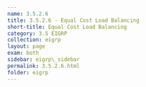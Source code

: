 ```yaml
---
name: 3.5.2.6
title: 3.5.2.6 - Equal Cost Load Balancing
short-title: Equal Cost Load Balancing
category: 3.5 EIGRP
collection: eigrp
layout: page
exam: both
sidebar: eigrp\_sidebar
permalink: 3.5.2.6.html
folder: eigrp
---
```

